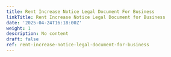 ```yaml
---
title: Rent Increase Notice Legal Document For Business
linkTitle: Rent Increase Notice Legal Document for Business
date: '2025-04-24T16:18:00Z'
weight: 1
description: No content
draft: false
ref: rent-increase-notice-legal-document-for-business
---
```


